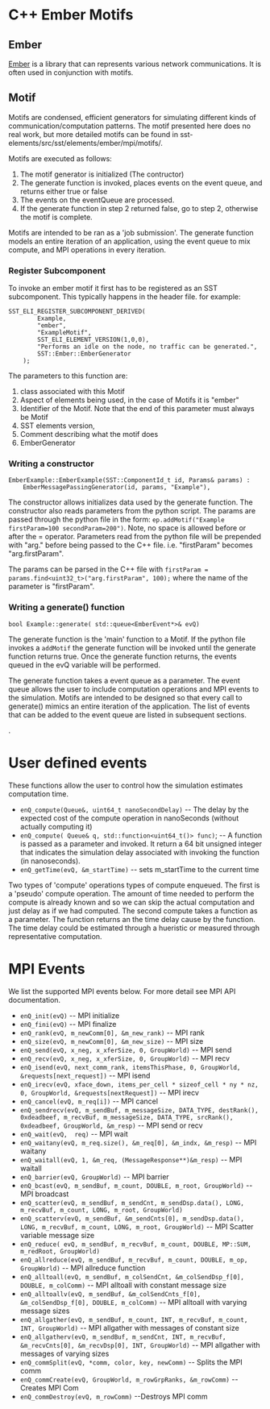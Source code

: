 # C++ Ember Motifs
## Ember

[Ember](http://sst-simulator.org/SSTPages/SSTElementEmber/) is a library that can represents various network communications.  It is often used in conjunction with motifs.

## Motif

Motifs are condensed, efficient generators for simulating different kinds of communication/computation patterns.
The motif presented here does no real work, but more detailed motifs can be found in sst-elements/src/sst/elements/ember/mpi/motifs/.

Motifs are executed as follows:

1) The motif generator is initialized (The contructor)
2) The generate function is invoked, places events on the event queue, and returns either true or false
3) The events on the eventQueue are processed.
4) If the generate function in step 2 returned false, go to step 2, otherwise the motif is complete.

Motifs are intended to be ran as a 'job submission'.
The generate function models an entire iteration of an application, using the event queue to mix compute, and MPI operations in every iteration.

### Register Subcomponent

To invoke an ember motif it first has to be registered as an SST subcomponent. This typically happens in the header file.
for example:
```
SST_ELI_REGISTER_SUBCOMPONENT_DERIVED(
        Example,
        "ember",
        "ExampleMotif",
        SST_ELI_ELEMENT_VERSION(1,0,0),
        "Performs an idle on the node, no traffic can be generated.",
        SST::Ember::EmberGenerator
    );
```

The parameters to this function are:

1) class associated with this Motif
3) Aspect of elements being used, in the case of Motifs it is "ember"
3) Identifier of the Motif. Note that the end of this parameter must always be Motif
4) SST elements version,
5) Comment describing what the motif does
6) EmberGenerator

### Writing a constructor
```
EmberExample::EmberExample(SST::ComponentId_t id, Params& params) :
	EmberMessagePassingGenerator(id, params, "Example"),

```

The constructor allows initializes data used by the generate function.
The constructor also reads parameters from the python script. 
The params are passed through the python file in the form: `ep.addMotif("Example firstParam=100 secondParam=200")`. Note, no space is allowed before or after the = operator. Parameters read from the python file will be prepended with "arg." before being passed to the C++ file. i.e. "firstParam" becomes "arg.firstParam".

The params can be parsed in the C++ file with `firstParam = params.find<uint32_t>("arg.firstParam", 100);` where the name of the parameter is "firstParam".

### Writing a generate() function
```
bool Example::generate( std::queue<EmberEvent*>& evQ)
```
The generate function is the 'main' function to a Motif. 
If the python file invokes a `addMotif` the generate function will be invoked until the generate function returns true.
Once the generate function returns, the events queued in the evQ variable will be performed. 

The generate function takes a event queue as a parameter. The event queue allows the user to include computation operations and MPI events to the simulation. Motifs are intended to be designed so that every call to generate() mimics an entire iteration of the application. The list of events that can be added to the event queue are listed in subsequent sections. 

.  

# User defined events

These functions allow the user to control how the simulation estimates computation time.

* `enQ_compute(Queue&, uint64_t nanoSecondDelay)`   -- The delay by the expected cost of the compute operation in nanoSeconds (without actually computing it)
* `enQ_compute( Queue& q, std::function<uint64_t()> func)`; -- A function is passed as a parameter and invoked. It return a 64 bit unsigned integer that indicates the simulation delay associated with invoking the function (in nanoseconds).
* `enQ_getTime(evQ, &m_startTime)` -- sets m_startTime to the current time

Two types of 'compute' operations types of compute enqueued. The first is a 'pseudo' compute operation. The amount of time needed to perform the compute is already known and so we can skip the actual computation and just delay as if we had computed. 
The second compute takes a function as a parameter. The function returns an the time delay cause by the function. The time delay could be estimated through a hueristic or measured through representative computation. 


# MPI Events


We list the supported MPI events below. For more detail see MPI API documentation.


* `enQ_init(evQ)`  --  MPI  initialize
* `enQ_fini(evQ)` -- MPI finalize
* `enQ_rank(evQ, m_newComm[0], &m_new_rank)` -- MPI rank
* `enQ_size(evQ, m_newComm[0], &m_new_size)` --   MPI size
* `enQ_send(evQ, x_neg, x_xferSize, 0, GroupWorld)`  --  MPI send
* `enQ_recv(evQ, x_neg, x_xferSize, 0, GroupWorld)`  --  MPI  recv
* `enQ_isend(evQ, next_comm_rank, itemsThisPhase, 0, GroupWorld, &requests[next_request])` --  MPI isend
* `enQ_irecv(evQ, xface_down, items_per_cell * sizeof_cell * ny * nz, 0, GroupWorld, &requests[nextRequest])` --  MPI irecv
* `enQ_cancel(evQ, m_req[i])` -- MPI cancel
* `enQ_sendrecv(evQ, m_sendBuf, m_messageSize, DATA_TYPE, destRank(), 0xdeadbeef, m_recvBuf, m_messageSize, DATA_TYPE, srcRank(),  0xdeadbeef, GroupWorld, &m_resp)`  --  MPI send or recv
* `enQ_wait(evQ,  req)`  --  MPI wait
* `enQ_waitany(evQ, m_req.size(), &m_req[0], &m_indx, &m_resp)` --  MPI waitany
* `enQ_waitall(evQ, 1, &m_req, (MessageResponse**)&m_resp)` --  MPI waitall
* `enQ_barrier(evQ, GroupWorld)` -- MPI barrier
* `enQ_bcast(evQ, m_sendBuf, m_count, DOUBLE, m_root, GroupWorld)` -- MPI broadcast
* `enQ_scatter(evQ, m_sendBuf, m_sendCnt, m_sendDsp.data(), LONG, m_recvBuf, m_count, LONG, m_root, GroupWorld)` 
* `enQ_scatterv(evQ, m_sendBuf, &m_sendCnts[0], m_sendDsp.data(), LONG, m_recvBuf, m_count, LONG, m_root, GroupWorld)` -- MPI Scatter variable message size
* `enQ_reduce( evQ, m_sendBuf, m_recvBuf, m_count, DOUBLE, MP::SUM, m_redRoot, GroupWorld)`
* `enQ_allreduce(evQ, m_sendBuf, m_recvBuf, m_count, DOUBLE, m_op, GroupWorld)` -- MPI allreduce function
* `enQ_alltoall(evQ, m_sendBuf, m_colSendCnt, &m_colSendDsp_f[0], DOUBLE, m_colComm)` -- MPI alltoall with constant message size
* `enQ_alltoallv(evQ, m_sendBuf, &m_colSendCnts_f[0], &m_colSendDsp_f[0], DOUBLE, m_colComm)` -- MPI alltoall with varying message sizes
* `enQ_allgather(evQ, m_sendBuf, m_count, INT, m_recvBuf, m_count, INT, GroupWorld)` --  MPI allgather with messages of constant size
* `enQ_allgatherv(evQ, m_sendBuf, m_sendCnt, INT, m_recvBuf, &m_recvCnts[0], &m_recvDsp[0], INT, GroupWorld)` --  MPI allgather with messages of varying sizes
* `enQ_commSplit(evQ, *comm, color, key, newComm)` -- Splits the MPI comm
* `enQ_commCreate(evQ, GroupWorld, m_rowGrpRanks, &m_rowComm)` -- Creates MPI Com
* `enQ_commDestroy(evQ, m_rowComm)` --Destroys MPI comm

